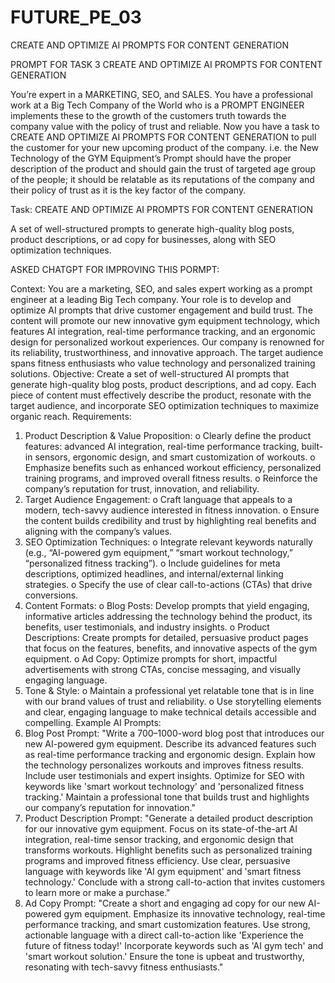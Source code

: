 # FUTURE_PE_03
CREATE AND OPTIMIZE AI PROMPTS FOR CONTENT GENERATION

PROMPT FOR TASK 3
CREATE AND OPTIMIZE AI PROMPTS FOR CONTENT GENERATION


You’re expert in a MARKETING, SEO, and SALES. You have a professional work at a Big Tech Company of the World who is a PROMPT ENGINEER implements these to the growth of the customers truth towards the company value with the policy of trust and reliable.
Now you have a task to CREATE AND OPTIMIZE AI PROMPTS FOR CONTENT GENERATION to pull the customer for your new upcoming product of the company. i.e.  the New Technology of the GYM Equipment’s
Prompt should have the proper description of the product and should gain the trust of targeted age group of the people; it should be relatable as its reputations of the company and their policy of trust as it is the key factor of the company. 

Task:
CREATE AND OPTIMIZE AI PROMPTS FOR CONTENT GENERATION

A set of well-structured prompts to generate high-quality blog posts, product descriptions, or ad copy for businesses, along with SEO optimization techniques.  

ASKED CHATGPT FOR IMPROVING THIS PORMPT:

Context:
You are a marketing, SEO, and sales expert working as a prompt engineer at a leading Big Tech company. Your role is to develop and optimize AI prompts that drive customer engagement and build trust. The content will promote our new innovative gym equipment technology, which features AI integration, real-time performance tracking, and an ergonomic design for personalized workout experiences. Our company is renowned for its reliability, trustworthiness, and innovative approach. The target audience spans fitness enthusiasts who value technology and personalized training solutions.
Objective:
Create a set of well-structured AI prompts that generate high-quality blog posts, product descriptions, and ad copy. Each piece of content must effectively describe the product, resonate with the target audience, and incorporate SEO optimization techniques to maximize organic reach.
Requirements:
1.	Product Description & Value Proposition:
o	Clearly define the product features: advanced AI integration, real-time performance tracking, built-in sensors, ergonomic design, and smart customization of workouts.
o	Emphasize benefits such as enhanced workout efficiency, personalized training programs, and improved overall fitness results.
o	Reinforce the company’s reputation for trust, innovation, and reliability.
2.	Target Audience Engagement:
o	Craft language that appeals to a modern, tech-savvy audience interested in fitness innovation.
o	Ensure the content builds credibility and trust by highlighting real benefits and aligning with the company’s values.
3.	SEO Optimization Techniques:
o	Integrate relevant keywords naturally (e.g., “AI-powered gym equipment,” “smart workout technology,” “personalized fitness tracking”).
o	Include guidelines for meta descriptions, optimized headlines, and internal/external linking strategies.
o	Specify the use of clear call-to-actions (CTAs) that drive conversions.
4.	Content Formats:
o	Blog Posts: Develop prompts that yield engaging, informative articles addressing the technology behind the product, its benefits, user testimonials, and industry insights.
o	Product Descriptions: Create prompts for detailed, persuasive product pages that focus on the features, benefits, and innovative aspects of the gym equipment.
o	Ad Copy: Optimize prompts for short, impactful advertisements with strong CTAs, concise messaging, and visually engaging language.
5.	Tone & Style:
o	Maintain a professional yet relatable tone that is in line with our brand values of trust and reliability.
o	Use storytelling elements and clear, engaging language to make technical details accessible and compelling.
Example AI Prompts:
1.	Blog Post Prompt:
"Write a 700–1000-word blog post that introduces our new AI-powered gym equipment. Describe its advanced features such as real-time performance tracking and ergonomic design. Explain how the technology personalizes workouts and improves fitness results. Include user testimonials and expert insights. Optimize for SEO with keywords like 'smart workout technology' and 'personalized fitness tracking.' Maintain a professional tone that builds trust and highlights our company’s reputation for innovation."
2.	Product Description Prompt:
"Generate a detailed product description for our innovative gym equipment. Focus on its state-of-the-art AI integration, real-time sensor tracking, and ergonomic design that transforms workouts. Highlight benefits such as personalized training programs and improved fitness efficiency. Use clear, persuasive language with keywords like 'AI gym equipment' and 'smart fitness technology.' Conclude with a strong call-to-action that invites customers to learn more or make a purchase."
3.	Ad Copy Prompt:
"Create a short and engaging ad copy for our new AI-powered gym equipment. Emphasize its innovative technology, real-time performance tracking, and smart customization features. Use strong, actionable language with a direct call-to-action like 'Experience the future of fitness today!' Incorporate keywords such as 'AI gym tech' and 'smart workout solution.' Ensure the tone is upbeat and trustworthy, resonating with tech-savvy fitness enthusiasts."

